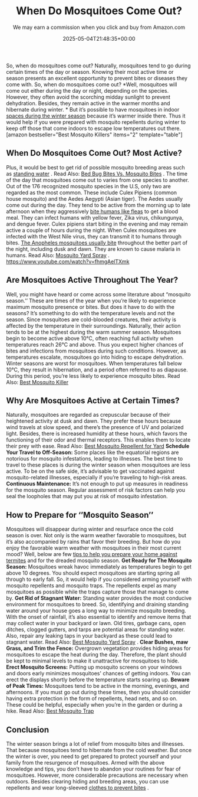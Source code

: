 ﻿---
author: We may earn a commission when you click and buy from Amazon.com
layout: post
title: When Do Mosquitoes Come Out?
date: '2025-05-04T21:48:35+00:00'
categories:
- Guide
- Mosquitoes
tags: []
slug: /when-do-mosquitoes-come-out/
lastmod: 2025-05-07T12:21:29+03:00
---

So, when do mosquitoes come out? Naturally, mosquitoes tend to go during certain times of the day or season. Knowing their most active time or season presents an excellent opportunity to prevent bites or diseases they come with. So, when do mosquitoes come out?
*Well, mosquitoes will come out either during the day or night, depending on the species. However, they often avoid the scorching midday sunlight to prevent dehydration. Besides, they remain active in the warmer months and hibernate during winter. *
But it’s possible to have mosquitoes in indoor
[spaces during the winter season](http://vectorbio.rutgers.edu/outreach/habitat.php)
because it’s warmer inside there. Thus it would help if you were prepared with mosquito repellents during winter to keep off those that come indoors to escape low temperatures out there.
[amazon bestseller="Best Mosquito Killers" items="2" template="table"]
## When Do Mosquitoes Come Out? Most Active?
Plus, it would be best to get rid of possible mosquito breeding areas such as
[standing water](https://pestpolicy.com/how-to-unclog-a-bathtub-drain-with-standing-water/)
. Read Also:
[Bed Bug Bites Vs. Mosquito Bites](https://pestpolicy.com/bed-bug-bites-vs-mosquito-bites/)
. The time of the day that mosquitoes come out to varies from one species to another.
Out of the 176 recognized mosquito species in the U.S, only two are regarded as the most common. These include Culex Pipiens (common house mosquito) and the Aedes Aegypti (Asian tiger).
The Aedes usually come out during the day. They tend to be active from the morning up to late afternoon when they aggressively
[bite humans like fleas](https://pestpolicy.com/do-fleas-bite-humans/)
to get a blood meal.
They can infect humans with yellow fever, Zika virus, chikungunya, and dengue fever.
Culex pipiens start biting in the evening and may remain active a couple of hours during the night. When Culex mosquitoes are infected with the West Nile virus, they can transmit it to humans through bites.
[The Anopheles mosquitoes usually bite](https://pestpolicy.com/spider-bite-vs-mosquito-bite/)
throughout the better part of the night, including dusk and dawn. They are known to cause malaria in humans. Read Also:
[Mosquito Yard Spray](https://pestpolicy.com/best-mosquito-yard-spray/)
.
https://www.youtube.com/watch?v=fhmgAelTXmk
## **Are Mosquitoes Active Throughout The Year?**
Well, you might have heard or come across some literature about “mosquito season.’’ These are times of the year when you’re likely to experience maximum mosquito presence or bites. But does it have to do with the seasons?
It’s something to do with the temperature levels and not the season. Since mosquitoes are cold-blooded creatures, their activity is affected by the temperature in their surroundings. Naturally, their action tends to be at the highest during the warm summer season.
Mosquitoes begin to become active above 10°C, often reaching full activity when temperatures reach 26°C and above.
Thus you expect higher chances of bites and infections from mosquitoes during such conditions. However, as temperatures escalate, mosquitoes go into hiding to escape dehydration.
Winter seasons are worst for mosquitoes. When temperatures fall below 10°C, they result in hibernation, and a period often referred to as diapause. During this period, you’re less likely to experience mosquito bites.
Read Also:
[Best Mosquito Killer](https://pestpolicy.com/best-mosquito-killer/)
## **Why Are Mosquitoes Active at Certain Times?**
Naturally, mosquitoes are regarded as crepuscular because of their heightened activity at dusk and dawn. They prefer these hours because wind travels at slow speed, and there’s the presence of UV and polarized light.
Besides, there is increased humidity at these hours, which favors the functioning of their odor and thermal receptors. This enables them to locate their prey with ease. Read Also:
[Best Mosquito Repellent for Yard](https://pestpolicy.com/best-mosquito-yard-spray/)
**Schedule Your Travel to Off-Season:**
Some places like the equatorial regions are notorious for mosquito infestations, leading to illnesses. The best time to travel to these places is during the winter season when mosquitoes are less active.
To be on the safe side, it’s advisable to get vaccinated against mosquito-related illnesses, especially if you’re traveling to high-risk areas.
**Continuous Maintenance:**
It’s not enough to put up measures in readiness for the mosquito season. Regular assessment of risk factors can help you seal the loopholes that may put you at risk of mosquito infestation.
## **How to Prepare for ‘’Mosquito Season’’**
Mosquitoes will disappear during winter and resurface once the cold season is over. Not only is the warm weather favorable to mosquitoes, but it’s also accompanied by rains that favor their breeding.
But how do you enjoy the favorable warm weather with mosquitoes in their most current mood?
Well, below are few
[tips to help you prepare your home against termites](https://pestpolicy.com/termite-prevention/)
and for the dreaded mosquito season.
**Get Ready for The Mosquito Season:**
Mosquitoes wreak havoc immediately as temperatures begin to get above 10 degrees. You should expect mosquitoes are starting spring all through to early fall.
So, it would help if you considered arming yourself with mosquito repellents and mosquito traps.
The repellents expel as many mosquitoes as possible while the traps capture those that manage to come by.
**Get Rid of Stagnant Water:**
Standing water provides the most conducive environment for mosquitoes to breed. So, identifying and draining standing water around your house goes a long way to minimize mosquito breeding.
With the onset of rainfall, it’s also essential to identify and remove items that may collect water in your backyard or lawn. Old tires, garbage cans, open ditches, clogged gutters, and tarps are potential areas for standing water.
Also, repair any leaking taps in your backyard as these could lead to stagnant water. Read Also:
[Best Mosquito Yard Spray](https://pestpolicy.com/best-mosquito-yard-spray/)
.
**Clear Bushes, maw Grass, and Trim the Fence:**
Overgrown vegetation provides hiding areas for mosquitoes to escape the heat during the day. Therefore, the plant should be kept to minimal levels to make it unattractive for mosquitoes to hide.
**Erect Mosquito Screens:**
Putting up mosquito screens on your windows and doors early minimizes mosquitoes' chances of getting indoors. You can erect the displays shortly before the temperature starts soaring up.
**Beware of Peak Times:**
Mosquitoes tend to be active in the morning, evenings, and afternoons.
If you must go out during these times, then you should consider having extra protection in the form of repellents, head nets, and so on. These could be helpful, especially when you’re in the garden or during a hike.
Read Also:
[Best Mosquito Trap](https://pestpolicy.com/best-mosquito-trap/)
## **Conclusion**
The winter season brings a lot of relief from mosquito bites and illnesses. That because mosquitoes tend to hibernate from the cold weather.
But once the winter is over, you need to get prepared to protect yourself and your family from the resurgence of mosquitoes. Armed with the above knowledge and tips, you don’t have to abandon your routines for fear of mosquitoes.
However, more considerable precautions are necessary when outdoors. Besides clearing hiding and breeding areas, you can use repellents and wear long-sleeved
[clothes to prevent bites](https://pestpolicy.com/can-fleas-live-on-clothes/)
.
